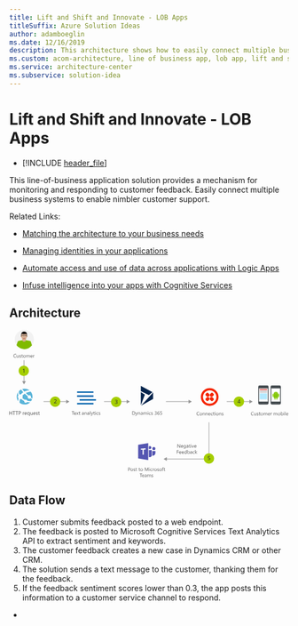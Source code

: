 ```yaml
---
title: Lift and Shift and Innovate - LOB Apps
titleSuffix: Azure Solution Ideas
author: adamboeglin
ms.date: 12/16/2019
description: This architecture shows how to easily connect multiple business systems to enable customer support.
ms.custom: acom-architecture, line of business app, lob app, lift and shift cloud strategy, cloud migration, cloud innovation, lift and shift solution, lift and shift strategy, interactive-diagram, 'https://azure.microsoft.com/solutions/architecture/modern-customer-support-portal-powered-by-an-agile-business-process/'
ms.service: architecture-center
ms.subservice: solution-idea
---
```

# Lift and Shift and Innovate - LOB Apps

* [!INCLUDE [header_file](../header.md)]

This line-of-business application solution provides a mechanism for monitoring and responding to customer feedback. Easily connect multiple business systems to enable nimbler customer support.

Related Links:

* [Matching the architecture to your business needs](/azure/architecture/guide/design-principles/build-for-business/)

* [Managing identities in your applications](/azure/architecture/multitenant-identity/)

* [Automate access and use of data across applications with Logic Apps](/azure/logic-apps/)

* [Infuse intelligence into your apps with Cognitive Services](/azure/cognitive-services/welcome)

## Architecture

<svg class="architecture-diagram" aria-labelledby="modern-customer-support-portal-powered-by-an-agile-business-process" height="412" viewbox="0 0 783 412"  xmlns="http://www.w3.org/2000/svg">
    <g fill="none" fill-rule="evenodd" stroke="none" stroke-width="1">
        <path d="M28.522 180.643a6.692 6.692 0 013.653-.25c.243-.276.492-.552.747-.827a41.2 41.2 0 016.163-5.337l-.016-.015c-2.336-2.48-4.406-5.023-5.956-7.544a22.052 22.052 0 00-3.716 2.294 22.209 22.209 0 00-2.421 2.184c-.306 1.825-.424 5.245 1.546 9.495M42.212 172.262l.001.002c6.062-3.224 11.37-3.296 14.803-2.773a22.183 22.183 0 00-20.958-4.024 176.395 176.395 0 006.153 6.795h.001zM25.473 191.01a6.69 6.69 0 01.005-8.123c-1.52-3.658-1.4-6.7-.9-8.838-5.09 7.427-5.26 17.453.106 25.164a33.569 33.569 0 011.285-7.632 6.85 6.85 0 01-.496-.572M61.007 199.349l-.037.054.037-.054M46.348 176.51a199.473 199.473 0 007.358 6.95 4.76 4.76 0 016.156 1.223 4.759 4.759 0 01.647 4.589 115.571 115.571 0 003.788 2.964c1.69-6.4.528-13.475-3.81-19.136-.086-.112-.179-.216-.266-.325-.382-.037-6.02-.487-13.873 3.736M58.97 191.355a4.777 4.777 0 01-6.69-.891c-1.122-1.464-1.237-3.363-.5-4.922-2.782-2.17-5.717-4.596-8.488-7.156l.002-.001c-.072-.067-.138-.135-.212-.202.073.067.137.14.21.207-1.804 1.23-3.734 2.764-5.785 4.68-.268.251-.518.507-.77.76a6.726 6.726 0 01-.285 6.7c.387.33.788.66 1.205.992a41.785 41.785 0 006 3.984c1.908-1.23 4.47-.833 5.871 1.005.41.536.664 1.138.795 1.757 5.494 1.577 9.515 1.035 10.894.75a22.055 22.055 0 002.487-4.88c-.839-.57-2.317-1.56-4.442-3.058-.1.09-.184.191-.293.274M63.863 193.735l.06-.175-.06.175M48.711 202.689a4.433 4.433 0 01-6.195-.815 4.407 4.407 0 01-.86-3.122 36.965 36.965 0 01-6.465-4.12 60.343 60.343 0 01-1.795-1.518 6.664 6.664 0 01-3.09.502c-1.509 4.05-1.682 7.647-1.523 10.087a22.2 22.2 0 0014.113 5.05c4.703 0 9.437-1.497 13.458-4.57a22.576 22.576 0 001.922-1.67c-2.22-.004-5.189-.148-8.582-.903a4.34 4.34 0 01-.983 1.079" fill="#59B4D9" fill-rule="nonzero"/>
        <path d="M63.721 194.15c.055-.14.095-.277.143-.415-.047.136-.11.268-.16.403a.46.46 0 00.017.011M61.238 199.013l-.021.004c-.073.108-.133.224-.208.331.078-.114.16-.23.229-.335" fill="#FFF" fill-rule="nonzero"/>
        <path d="M344.52 237.416v-9.803h2.707c3.455 0 5.18 1.593 5.18 4.778 0 1.513-.478 2.729-1.438 3.647-.96.919-2.243 1.378-3.853 1.378h-2.596zm1.148-8.764v7.725h1.462c1.286 0 2.286-.345 3.002-1.033.716-.688 1.072-1.663 1.072-2.925 0-2.512-1.334-3.767-4.005-3.767h-1.531zM359.757 230.416l-3.22 8.121c-.575 1.448-1.382 2.174-2.42 2.174-.292 0-.536-.03-.73-.089v-1.005c.24.082.461.123.661.123.565 0 .99-.338 1.272-1.011l.56-1.328-2.734-6.985h1.244l1.894 5.387c.023.068.071.246.143.533h.041c.023-.109.068-.283.137-.521l1.99-5.399h1.162zM366.771 237.416h-1.121v-3.992c0-1.487-.543-2.23-1.627-2.23-.561 0-1.025.212-1.392.634-.367.421-.549.953-.549 1.596v3.992h-1.122v-7h1.122v1.162h.027c.528-.885 1.294-1.326 2.297-1.326.765 0 1.35.247 1.756.742.406.494.609 1.209.609 2.143v4.279zM373.894 237.416h-1.121v-1.095h-.027c-.489.84-1.206 1.259-2.155 1.259-.697 0-1.242-.185-1.636-.555-.395-.369-.592-.858-.592-1.468 0-1.308.77-2.07 2.31-2.285l2.1-.293c0-1.189-.481-1.785-1.443-1.785-.843 0-1.604.287-2.284.863v-1.15c.689-.436 1.482-.655 2.379-.655 1.646 0 2.469.871 2.469 2.61v4.554zm-1.121-3.541l-1.689.231c-.52.074-.912.203-1.176.388-.264.184-.397.511-.397.981 0 .34.122.621.366.837.244.215.569.325.974.325.557 0 1.016-.196 1.378-.585.362-.389.544-.883.544-1.481v-.696zM385.945 237.416h-1.121v-4.021c0-.773-.12-1.334-.358-1.68-.24-.346-.642-.521-1.207-.521-.478 0-.885.22-1.22.658-.335.437-.502.96-.502 1.572v3.992h-1.121v-4.156c0-1.377-.532-2.066-1.594-2.066-.492 0-.898.206-1.217.619-.318.414-.478.95-.478 1.611v3.992h-1.121v-7h1.12v1.106h.028c.497-.846 1.222-1.27 2.174-1.27.478 0 .896.133 1.252.399.355.267.598.617.73 1.05.52-.967 1.295-1.449 2.324-1.449 1.54 0 2.31.95 2.31 2.851v4.313zM388.638 228.638a.704.704 0 01-.512-.205.69.69 0 01-.213-.52c0-.21.071-.382.213-.522a.703.703 0 01.512-.21c.205 0 .38.07.523.21.144.14.215.313.215.523a.692.692 0 01-.215.513.714.714 0 01-.523.21zm-.574 8.778h1.121v-7h-1.12v7zM396.226 237.095c-.537.324-1.176.484-1.914.484-.998 0-1.803-.323-2.416-.973-.612-.65-.92-1.491-.92-2.527 0-1.151.33-2.078.992-2.777.66-.7 1.542-1.05 2.646-1.05.614 0 1.157.114 1.627.342v1.147c-.521-.363-1.077-.545-1.668-.545-.715 0-1.303.255-1.761.769-.458.512-.688 1.186-.688 2.02 0 .82.216 1.466.647 1.94.432.475 1.009.712 1.732.712.613 0 1.186-.203 1.723-.608v1.066zM397.497 237.163v-1.203a3.322 3.322 0 002.02.677c.982 0 1.474-.328 1.474-.986a.855.855 0 00-.127-.474 1.245 1.245 0 00-.342-.345 2.616 2.616 0 00-.504-.27c-.195-.08-.404-.164-.625-.25a7.991 7.991 0 01-.819-.373 2.502 2.502 0 01-.588-.423 1.564 1.564 0 01-.354-.538c-.08-.2-.12-.434-.12-.704 0-.327.076-.617.225-.87a2.02 2.02 0 01.603-.637c.25-.17.536-.299.856-.385.322-.087.654-.13.994-.13.608 0 1.15.104 1.627.313v1.136c-.513-.337-1.106-.507-1.777-.507-.209 0-.397.025-.565.073a1.361 1.361 0 00-.436.202.916.916 0 00-.279.311.795.795 0 00-.1.4.94.94 0 00.1.458.996.996 0 00.291.328c.127.094.281.181.465.26.18.077.387.161.621.251.31.12.588.242.834.367.246.126.456.266.63.423.171.158.304.338.398.543.095.207.142.45.142.733 0 .346-.079.646-.23.901a1.926 1.926 0 01-.612.637c-.255.168-.55.294-.882.376a4.358 4.358 0 01-1.047.123c-.72 0-1.344-.14-1.873-.417M413.077 234.64c0 .442-.084.845-.25 1.208-.166.36-.4.672-.703.929a3.232 3.232 0 01-1.092.597 4.387 4.387 0 01-1.399.212c-.936 0-1.679-.176-2.23-.532v-1.203c.66.519 1.417.778 2.271.778.34 0 .65-.043.924-.13.277-.086.513-.212.711-.376.2-.164.351-.361.458-.593.108-.233.163-.495.163-.786 0-1.281-.914-1.921-2.736-1.921h-.813v-.952h.772c1.613 0 2.42-.6 2.42-1.803 0-1.113-.614-1.668-1.846-1.668-.693 0-1.34.232-1.949.697v-1.087c.625-.373 1.367-.56 2.23-.56.41 0 .782.057 1.114.17.332.114.617.274.853.479.24.205.421.45.551.737.13.287.197.605.197.95 0 1.29-.654 2.12-1.957 2.49v.027c.332.037.64.116.922.242.285.125.53.288.734.49.205.2.364.436.48.707.116.27.175.57.175.899M421.095 234.305c0 .479-.077.919-.232 1.32a3.14 3.14 0 01-.643 1.039 2.875 2.875 0 01-.976.68 3.098 3.098 0 01-1.231.243 2.8 2.8 0 01-1.323-.307c-.39-.205-.72-.5-.991-.886-.272-.385-.478-.856-.62-1.411a7.674 7.674 0 01-.21-1.881c0-.852.094-1.626.283-2.32.19-.695.458-1.29.807-1.785a3.72 3.72 0 011.26-1.145 3.377 3.377 0 011.647-.402c.676 0 1.218.092 1.628.279v1.06a3.464 3.464 0 00-1.6-.39c-.437 0-.831.098-1.181.295a2.68 2.68 0 00-.903.83 4.023 4.023 0 00-.578 1.296 6.545 6.545 0 00-.201 1.688h.027c.45-.815 1.196-1.224 2.235-1.224.428 0 .814.074 1.159.219.344.147.638.353.882.618.244.267.43.585.564.955.132.369.197.778.197 1.229m-1.148.145c0-.342-.043-.65-.13-.923a2 2 0 00-.372-.698 1.617 1.617 0 00-.598-.441 2.001 2.001 0 00-.806-.153 1.892 1.892 0 00-1.39.585 1.935 1.935 0 00-.405.629 1.984 1.984 0 00-.147.76c0 .338.047.655.142.949.097.293.23.549.405.768.173.218.379.39.618.517.24.125.505.187.796.187.283 0 .54-.054.774-.161a1.71 1.71 0 00.593-.447 2.06 2.06 0 00.383-.688c.092-.265.137-.56.137-.884M428.28 234.422c0 .479-.082.912-.246 1.299-.163.387-.399.72-.7.998a3.116 3.116 0 01-1.099.64 4.24 4.24 0 01-1.428.228c-.912 0-1.589-.138-2.03-.41v-1.191c.665.43 1.348.644 2.044.644.355 0 .676-.053.96-.157a2.15 2.15 0 00.728-.44c.202-.185.354-.41.461-.674a2.28 2.28 0 00.163-.87c0-.637-.215-1.137-.644-1.5-.429-.361-1.05-.544-1.866-.544-.133 0-.272.003-.416.007l-.439.018-.426.023c-.139.01-.267.022-.379.034l.334-4.915h4.533v1.013h-3.564l-.197 2.878a14.986 14.986 0 01.902-.034c.52 0 .986.067 1.395.205.41.137.758.33 1.042.584.284.253.501.562.65.93.15.367.222.778.222 1.234M532.155 238.571c-.725.383-1.627.573-2.707.573-1.395 0-2.512-.448-3.35-1.345-.839-.898-1.256-2.077-1.256-3.536 0-1.567.47-2.834 1.415-3.799.942-.967 2.138-1.45 3.587-1.45.93 0 1.701.135 2.311.404v1.222a4.693 4.693 0 00-2.323-.588c-1.126 0-2.038.376-2.739 1.128-.7.752-1.048 1.758-1.048 3.016 0 1.193.327 2.146.98 2.854.653.71 1.512 1.063 2.573 1.063.986 0 1.836-.22 2.557-.656v1.114zM536.927 239.145c-1.034 0-1.86-.327-2.48-.98-.616-.654-.923-1.522-.923-2.601 0-1.177.32-2.095.964-2.755.64-.661 1.509-.992 2.603-.992 1.043 0 1.858.321 2.443.964.586.642.879 1.534.879 2.672 0 1.118-.314 2.011-.947 2.684-.631.673-1.477 1.008-2.54 1.008m.083-6.385c-.721 0-1.29.246-1.71.736-.42.49-.628 1.165-.628 2.026 0 .83.212 1.484.637 1.963.424.477.99.716 1.7.716.727 0 1.282-.233 1.673-.703.39-.47.585-1.137.585-2.004 0-.875-.195-1.548-.585-2.023-.391-.474-.946-.71-1.672-.71M548.015 238.981h-1.121v-3.992c0-1.487-.543-2.23-1.627-2.23-.561 0-1.023.212-1.391.634-.367.421-.55.953-.55 1.596v3.992h-1.122v-7h1.123v1.162h.026c.528-.885 1.295-1.326 2.298-1.326.764 0 1.35.247 1.757.742.404.493.607 1.21.607 2.143v4.28zM555.938 238.981h-1.12v-3.992c0-1.487-.543-2.23-1.629-2.23a1.77 1.77 0 00-1.391.634c-.366.421-.548.953-.548 1.596v3.992h-1.124v-7h1.124v1.162h.027c.526-.885 1.293-1.326 2.296-1.326.764 0 1.35.247 1.758.742.404.493.606 1.21.606 2.143v4.28zM563.676 235.762h-4.942c.018.778.228 1.38.629 1.805.4.424.952.635 1.654.635.788 0 1.513-.26 2.174-.78v1.054c-.616.446-1.43.67-2.44.67-.99 0-1.767-.32-2.331-.954-.566-.635-.848-1.531-.848-2.684 0-1.09.309-1.975.926-2.661.617-.687 1.384-1.03 2.3-1.03.917 0 1.626.297 2.126.889.5.592.752 1.415.752 2.467v.589zm-1.148-.95c-.005-.648-.162-1.152-.468-1.511-.308-.36-.736-.54-1.282-.54a1.81 1.81 0 00-1.347.567c-.37.378-.597.872-.683 1.484h3.78zM570.143 238.66c-.538.324-1.176.484-1.913.484-.998 0-1.805-.323-2.418-.973-.611-.65-.92-1.49-.92-2.527 0-1.15.33-2.079.992-2.777.66-.7 1.543-1.05 2.647-1.05.614 0 1.156.114 1.627.342v1.147c-.521-.363-1.077-.545-1.668-.545-.717 0-1.303.255-1.762.77-.457.511-.687 1.185-.687 2.02 0 .82.216 1.465.646 1.94.433.474 1.01.711 1.733.711.612 0 1.185-.203 1.723-.608v1.066zM575.085 238.913c-.265.146-.612.22-1.046.22-1.225 0-1.839-.685-1.839-2.052v-4.144h-1.203v-.957h1.203v-1.709l1.121-.36v2.07h1.764v.956h-1.764v3.946c0 .468.08.803.241 1.005.159.2.422.3.793.3.282 0 .525-.078.73-.232v.957zM577.156 230.204a.71.71 0 01-.724-.726.7.7 0 01.212-.522.7.7 0 01.512-.208c.205 0 .38.07.523.208a.695.695 0 01.216.522.693.693 0 01-.216.514.718.718 0 01-.523.212zm-.574 8.777h1.121v-7h-1.12v7zM582.898 239.145c-1.033 0-1.859-.327-2.478-.98-.618-.654-.925-1.522-.925-2.601 0-1.177.32-2.095.964-2.755.641-.661 1.51-.992 2.603-.992 1.044 0 1.858.321 2.444.964.585.642.878 1.534.878 2.672 0 1.118-.314 2.011-.946 2.684-.632.673-1.478 1.008-2.54 1.008m.082-6.385c-.72 0-1.29.246-1.709.736-.419.49-.629 1.165-.629 2.026 0 .83.212 1.484.637 1.963.424.477.99.716 1.701.716.726 0 1.282-.233 1.671-.703.392-.47.586-1.137.586-2.004 0-.875-.194-1.548-.586-2.023-.389-.474-.945-.71-1.67-.71M593.986 238.981h-1.12v-3.992c0-1.487-.543-2.23-1.628-2.23a1.77 1.77 0 00-1.392.634c-.366.421-.548.953-.548 1.596v3.992h-1.123v-7h1.123v1.162h.026c.528-.885 1.294-1.326 2.298-1.326.764 0 1.35.247 1.757.742.405.493.607 1.21.607 2.143v4.28zM595.675 238.728v-1.203c.61.451 1.283.677 2.018.677.983 0 1.475-.327 1.475-.984a.856.856 0 00-.126-.475 1.273 1.273 0 00-.342-.345 2.708 2.708 0 00-.504-.272c-.196-.08-.404-.162-.626-.25a8.194 8.194 0 01-.82-.371 2.544 2.544 0 01-.587-.423 1.579 1.579 0 01-.354-.538 1.904 1.904 0 01-.12-.705c0-.327.076-.617.225-.87.152-.254.352-.465.603-.636.25-.17.535-.3.857-.386.322-.087.654-.13.994-.13.607 0 1.15.105 1.627.314v1.136c-.514-.338-1.107-.506-1.777-.506-.21 0-.397.024-.566.072a1.371 1.371 0 00-.436.202.913.913 0 00-.278.31.795.795 0 00-.101.4c0 .183.033.335.1.458a.982.982 0 00.29.328c.129.094.282.181.466.26.18.078.388.161.622.251.308.12.588.243.834.368.246.126.455.267.629.423a1.7 1.7 0 01.399.542c.094.208.14.45.14.733 0 .346-.077.647-.23.903a1.93 1.93 0 01-.61.636c-.257.168-.55.293-.883.376a4.362 4.362 0 01-1.046.123c-.721 0-1.345-.14-1.873-.417M684.485 238.636c-.725.383-1.627.574-2.707.574-1.395 0-2.512-.45-3.35-1.345-.839-.9-1.256-2.077-1.256-3.536 0-1.568.47-2.834 1.415-3.8.942-.967 2.138-1.45 3.587-1.45.93 0 1.701.135 2.311.405v1.222a4.693 4.693 0 00-2.323-.588c-1.126 0-2.038.376-2.739 1.128-.7.752-1.048 1.757-1.048 3.015 0 1.194.327 2.146.98 2.854.653.709 1.511 1.063 2.573 1.063.986 0 1.836-.22 2.557-.655v1.113zM691.991 239.046h-1.12v-1.106h-.027c-.465.846-1.187 1.27-2.162 1.27-1.668 0-2.502-.994-2.502-2.98v-4.184h1.116v4.006c0 1.476.564 2.216 1.694 2.216.548 0 .997-.202 1.352-.606.351-.404.528-.93.528-1.583v-4.033h1.121v7zM693.83 238.793v-1.203c.61.451 1.282.678 2.018.678.983 0 1.475-.329 1.475-.986a.845.845 0 00-.127-.474 1.234 1.234 0 00-.342-.346c-.14-.1-.31-.19-.504-.27-.195-.08-.404-.163-.625-.25a7.968 7.968 0 01-.818-.372 2.53 2.53 0 01-.588-.423 1.55 1.55 0 01-.354-.538 1.89 1.89 0 01-.12-.704c0-.328.075-.618.224-.871a2.02 2.02 0 01.603-.636c.25-.17.536-.299.856-.386a3.81 3.81 0 01.995-.13c.608 0 1.15.105 1.627.314v1.135c-.513-.337-1.106-.506-1.777-.506-.21 0-.398.025-.566.072a1.357 1.357 0 00-.435.203.906.906 0 00-.28.31.809.809 0 00-.1.401c0 .181.033.335.1.458.065.123.163.231.291.328.127.094.281.181.465.258.18.079.388.163.622.253.308.12.588.242.834.367.246.126.456.266.63.423.17.158.304.338.397.543.095.206.142.45.142.732 0 .347-.078.647-.23.902a1.942 1.942 0 01-.61.636 2.837 2.837 0 01-.884.376 4.356 4.356 0 01-1.046.123c-.72 0-1.345-.139-1.873-.417M703.441 238.977c-.265.147-.612.22-1.046.22-1.225 0-1.839-.685-1.839-2.052v-4.143h-1.203v-.957h1.203v-1.708l1.121-.362v2.07h1.764v.958h-1.764v3.946c0 .468.08.802.241 1.004.16.2.422.3.793.3.282 0 .525-.077.73-.232v.957zM707.755 239.21c-1.034 0-1.86-.326-2.48-.98-.616-.655-.923-1.522-.923-2.602 0-1.176.32-2.095.964-2.755.64-.66 1.509-.99 2.603-.99 1.043 0 1.858.32 2.443.964.586.641.879 1.532.879 2.672 0 1.117-.314 2.01-.947 2.682-.631.673-1.477 1.009-2.54 1.009m.083-6.385c-.721 0-1.29.245-1.71.736-.42.49-.628 1.165-.628 2.027 0 .828.212 1.482.637 1.962.424.477.99.717 1.7.717.727 0 1.282-.235 1.673-.704.39-.469.584-1.137.584-2.003 0-.875-.194-1.549-.584-2.024-.391-.473-.946-.711-1.672-.711M722.972 239.046h-1.121v-4.02c0-.774-.118-1.334-.358-1.681-.24-.346-.642-.52-1.208-.52-.478 0-.884.219-1.218.658-.336.436-.503.96-.503 1.57v3.993h-1.121v-4.156c0-1.377-.533-2.065-1.594-2.065-.491 0-.898.206-1.217.619-.318.414-.477.95-.477 1.61v3.992h-1.121v-7h1.12v1.107h.027c.496-.847 1.222-1.271 2.175-1.271.477 0 .894.133 1.25.4.355.266.598.617.73 1.049.522-.966 1.295-1.45 2.325-1.45 1.54 0 2.31.95 2.31 2.853v4.312zM730.717 235.826h-4.942c.018.78.228 1.381.629 1.805.4.424.952.636 1.654.636.788 0 1.513-.26 2.174-.78v1.053c-.615.447-1.43.67-2.44.67-.99 0-1.767-.318-2.331-.954-.566-.635-.848-1.53-.848-2.683 0-1.089.309-1.976.926-2.662.618-.686 1.384-1.029 2.3-1.029.917 0 1.626.296 2.126.89.5.591.752 1.414.752 2.466v.588zm-1.148-.95c-.005-.647-.161-1.15-.468-1.51-.308-.36-.735-.54-1.282-.54a1.81 1.81 0 00-1.347.567c-.37.378-.597.872-.683 1.483h3.78zM736.063 233.18c-.196-.148-.48-.225-.848-.225-.478 0-.879.226-1.2.677-.32.45-.48 1.068-.48 1.846v3.568h-1.121v-7h1.12v1.444h.027c.159-.494.402-.876.73-1.153.33-.276.697-.414 1.101-.414.292 0 .516.032.67.096v1.162zM751.054 239.046h-1.121v-4.02c0-.774-.118-1.334-.358-1.681-.24-.346-.642-.52-1.208-.52-.478 0-.884.219-1.218.658-.336.436-.503.96-.503 1.57v3.993h-1.121v-4.156c0-1.377-.533-2.065-1.594-2.065-.491 0-.898.206-1.217.619-.318.414-.477.95-.477 1.61v3.992h-1.121v-7h1.12v1.107h.027c.496-.847 1.222-1.271 2.175-1.271.477 0 .894.133 1.25.4.355.266.598.617.73 1.049.522-.966 1.295-1.45 2.325-1.45 1.54 0 2.31.95 2.31 2.853v4.312zM756.099 239.21c-1.034 0-1.86-.326-2.48-.98-.616-.655-.923-1.522-.923-2.602 0-1.176.32-2.095.964-2.755.64-.66 1.509-.99 2.603-.99 1.043 0 1.858.32 2.443.964.586.641.879 1.532.879 2.672 0 1.117-.314 2.01-.947 2.682-.631.673-1.477 1.009-2.54 1.009m.083-6.385c-.721 0-1.29.245-1.71.736-.42.49-.628 1.165-.628 2.027 0 .828.212 1.482.637 1.962.424.477.99.717 1.7.717.727 0 1.282-.235 1.674-.704.389-.469.584-1.137.584-2.003 0-.875-.195-1.549-.584-2.024-.392-.473-.947-.711-1.673-.711M762.524 238.034h-.027v1.012h-1.12v-10.363h1.12v4.593h.027c.551-.929 1.358-1.394 2.42-1.394.898 0 1.601.313 2.11.94.507.626.761 1.466.761 2.52 0 1.17-.285 2.108-.854 2.812-.569.704-1.349 1.056-2.338 1.056-.925 0-1.625-.392-2.099-1.176m-.027-2.823v.978c0 .578.187 1.07.564 1.473.375.403.853.605 1.432.605.68 0 1.211-.26 1.596-.78.386-.519.578-1.24.578-2.167 0-.779-.18-1.39-.539-1.832-.36-.442-.849-.663-1.464-.663-.65 0-1.176.227-1.572.68-.397.454-.595 1.022-.595 1.706M770.182 230.268a.717.717 0 01-.514-.203.698.698 0 01-.212-.522c0-.209.07-.382.212-.522a.705.705 0 01.514-.207c.205 0 .379.067.522.208a.695.695 0 01.215.522.689.689 0 01-.215.512.712.712 0 01-.522.212zm-.574 8.778h1.12v-7h-1.12v7zM772.997 239.046h1.121v-10.363h-1.121zM782.014 235.826h-4.942c.018.78.228 1.381.629 1.805.4.424.952.636 1.654.636.788 0 1.513-.26 2.174-.78v1.053c-.616.447-1.43.67-2.44.67-.99 0-1.767-.318-2.331-.954-.566-.635-.848-1.53-.848-2.683 0-1.089.309-1.976.926-2.662.617-.686 1.384-1.029 2.3-1.029.917 0 1.626.296 2.126.89.5.591.752 1.414.752 2.466v.588zm-1.148-.95c-.005-.647-.162-1.15-.468-1.51-.308-.36-.735-.54-1.282-.54a1.81 1.81 0 00-1.347.567c-.37.378-.597.872-.683 1.483h3.78zM479.118 329.299h-1.407l-5.045-7.813a3.153 3.153 0 01-.316-.617h-.04c.037.21.054.659.054 1.348v7.082h-1.147v-9.803h1.49l4.907 7.69c.205.32.337.538.398.657h.026c-.046-.283-.067-.763-.067-1.442v-6.905h1.147v9.803zM487.164 326.08h-4.942c.018.777.228 1.38.63 1.804.4.424.951.635 1.653.635.788 0 1.513-.259 2.174-.78v1.054c-.616.446-1.429.67-2.44.67-.99 0-1.767-.319-2.33-.954-.567-.635-.849-1.53-.849-2.683 0-1.09.31-1.976.926-2.662.617-.687 1.384-1.029 2.301-1.029.916 0 1.625.296 2.125.888.501.592.752 1.415.752 2.467v.59zm-1.148-.95c-.005-.649-.162-1.153-.468-1.512-.308-.36-.735-.54-1.282-.54a1.81 1.81 0 00-1.347.567c-.369.378-.597.872-.683 1.484h3.78zM494.834 328.737c0 2.571-1.229 3.856-3.69 3.856-.868 0-1.622-.164-2.271-.492v-1.12c.788.437 1.54.655 2.256.655 1.724 0 2.584-.916 2.584-2.748v-.766h-.026c-.535.893-1.335 1.341-2.408 1.341-.87 0-1.571-.312-2.101-.934-.531-.622-.797-1.457-.797-2.505 0-1.189.286-2.136.858-2.837.573-.702 1.354-1.053 2.348-1.053.943 0 1.643.378 2.1 1.135h.026v-.97h1.121v6.438zm-1.121-2.604v-1.032c0-.555-.188-1.032-.563-1.428a1.858 1.858 0 00-1.406-.596c-.691 0-1.235.252-1.627.757-.39.503-.588 1.21-.588 2.114 0 .78.189 1.403.564 1.87.378.467.875.701 1.494.701.629 0 1.142-.222 1.535-.67.395-.447.591-1.019.591-1.716zM502.114 329.299h-1.12v-1.094h-.027c-.49.839-1.206 1.258-2.155 1.258-.697 0-1.243-.185-1.636-.555-.395-.368-.59-.858-.59-1.468 0-1.308.768-2.07 2.308-2.285l2.1-.293c0-1.19-.48-1.785-1.443-1.785-.842 0-1.605.287-2.284.863v-1.15c.69-.436 1.483-.655 2.38-.655 1.646 0 2.467.87 2.467 2.61v4.554zm-1.12-3.541l-1.689.23c-.52.075-.912.204-1.175.389-.266.184-.398.51-.398.98 0 .34.122.622.366.838.245.215.57.325.974.325.557 0 1.016-.196 1.378-.585.361-.39.543-.883.543-1.48v-.697zM507.474 329.23c-.265.147-.612.22-1.046.22-1.225 0-1.84-.685-1.84-2.051v-4.144h-1.202v-.957h1.203v-1.71l1.12-.36v2.07h1.765v.957h-1.764v3.945c0 .469.08.803.24 1.005.16.2.423.3.794.3.282 0 .526-.077.73-.231v.957zM509.545 320.522a.712.712 0 01-.725-.726c0-.21.072-.382.212-.522a.703.703 0 01.513-.209.72.72 0 01.523.21.693.693 0 01.215.522.688.688 0 01-.215.511.715.715 0 01-.523.214zm-.573 8.776h1.12v-7h-1.12v7zM517.864 322.299l-2.789 7h-1.1l-2.653-7h1.23l1.78 5.086c.131.373.213.7.245.976h.026c.046-.35.118-.666.22-.95l1.858-5.112h1.183zM524.611 326.08h-4.942c.018.777.228 1.38.63 1.804.4.424.951.635 1.653.635.788 0 1.513-.259 2.174-.78v1.054c-.615.446-1.429.67-2.44.67-.99 0-1.767-.319-2.33-.954-.567-.635-.849-1.53-.849-2.683 0-1.09.31-1.976.926-2.662.618-.687 1.384-1.029 2.301-1.029.916 0 1.625.296 2.125.888.501.592.752 1.415.752 2.467v.59zm-1.148-.95c-.005-.649-.162-1.153-.468-1.512-.308-.36-.735-.54-1.282-.54a1.81 1.81 0 00-1.347.567c-.369.378-.597.872-.683 1.484h3.78zM474.654 337.335h-3.827v3.391h3.541v1.032h-3.54v4.341h-1.15v-9.803h4.976zM481.99 342.879h-4.943c.02.778.228 1.38.63 1.805.4.424.951.635 1.653.635.788 0 1.513-.26 2.174-.78v1.054c-.615.446-1.429.67-2.44.67-.99 0-1.766-.32-2.33-.954-.567-.635-.849-1.531-.849-2.684 0-1.09.31-1.975.927-2.661.616-.687 1.383-1.03 2.3-1.03.916 0 1.624.297 2.125.889.501.592.752 1.415.752 2.467v.589zm-1.149-.95c-.005-.648-.16-1.152-.469-1.511-.306-.36-.735-.54-1.28-.54-.53 0-.979.188-1.348.567-.369.378-.596.872-.683 1.484h3.78zM489.31 342.879h-4.942c.019.778.228 1.38.63 1.805.4.424.952.635 1.654.635.788 0 1.512-.26 2.173-.78v1.054c-.614.446-1.428.67-2.44.67-.99 0-1.767-.32-2.33-.954-.567-.635-.849-1.531-.849-2.684 0-1.09.31-1.975.926-2.661.618-.687 1.385-1.03 2.301-1.03.916 0 1.625.297 2.125.889.502.592.752 1.415.752 2.467v.589zm-1.147-.95c-.005-.648-.163-1.152-.469-1.511-.308-.36-.735-.54-1.281-.54a1.81 1.81 0 00-1.348.567c-.368.378-.596.872-.683 1.484h3.78zM496.98 346.099h-1.12v-1.19h-.026c-.522.903-1.324 1.354-2.409 1.354-.879 0-1.583-.313-2.108-.94-.526-.626-.79-1.481-.79-2.56 0-1.158.293-2.085.875-2.782.584-.697 1.36-1.046 2.332-1.046.96 0 1.66.378 2.1 1.135h.026v-4.334h1.12v10.363zm-1.12-3.165v-1.032c0-.566-.188-1.044-.562-1.437-.373-.391-.846-.588-1.42-.588-.685 0-1.222.25-1.614.752-.39.502-.589 1.195-.589 2.078 0 .808.19 1.445.565 1.912.377.466.882.7 1.514.7.624 0 1.131-.225 1.52-.676.392-.451.586-1.022.586-1.71zM500.398 345.086h-.027v1.013h-1.12v-10.364h1.12v4.593h.027c.552-.93 1.36-1.393 2.42-1.393.898 0 1.601.312 2.11.939.507.626.761 1.467.761 2.52 0 1.17-.285 2.108-.854 2.812-.57.704-1.35 1.057-2.338 1.057-.926 0-1.625-.393-2.099-1.177m-.027-2.822v.977c0 .578.188 1.07.563 1.474.377.402.854.604 1.433.604.68 0 1.211-.26 1.597-.78.385-.518.577-1.24.577-2.167 0-.778-.18-1.39-.54-1.832-.36-.441-.848-.663-1.463-.663-.652 0-1.176.228-1.572.68-.397.455-.595 1.022-.595 1.707M512.307 346.099h-1.121v-1.095h-.026c-.49.84-1.207 1.259-2.155 1.259-.697 0-1.243-.185-1.635-.555-.396-.368-.592-.858-.592-1.468 0-1.308.768-2.07 2.309-2.285l2.099-.293c0-1.19-.481-1.785-1.442-1.785-.844 0-1.605.287-2.284.863v-1.15c.688-.436 1.48-.655 2.379-.655 1.645 0 2.468.87 2.468 2.61v4.554zm-1.121-3.541l-1.688.23c-.52.075-.913.204-1.175.389-.266.184-.398.51-.398.98 0 .34.122.622.366.838.245.215.568.325.974.325.557 0 1.017-.196 1.377-.585.363-.39.544-.883.544-1.481v-.696zM519.19 345.777c-.538.324-1.176.484-1.914.484-.998 0-1.804-.323-2.416-.973-.612-.65-.92-1.49-.92-2.527 0-1.15.33-2.078.991-2.777.661-.7 1.542-1.05 2.647-1.05.614 0 1.156.114 1.627.342v1.147c-.52-.363-1.077-.545-1.668-.545-.716 0-1.304.255-1.76.77-.46.511-.689 1.185-.689 2.02 0 .82.215 1.465.647 1.94.431.474 1.01.711 1.732.711.612 0 1.185-.203 1.723-.608v1.066zM526.696 346.099h-1.57l-3.092-3.363h-.026v3.363h-1.123v-10.363h1.123v6.569h.026l2.94-3.206h1.47l-3.248 3.377zM334.335 390.928v3.705h-1.148v-9.804h2.693c1.048 0 1.86.255 2.436.767.577.51.865 1.229.865 2.16 0 .929-.32 1.69-.96 2.282-.64.593-1.505.89-2.595.89h-1.29zm0-5.06v4.02h1.203c.793 0 1.398-.182 1.815-.543.417-.362.625-.874.625-1.535 0-1.294-.766-1.942-2.297-1.942h-1.346zM343.283 394.797c-1.034 0-1.86-.327-2.478-.981-.618-.655-.926-1.522-.926-2.601 0-1.177.322-2.096.965-2.756.642-.66 1.509-.99 2.603-.99 1.044 0 1.858.32 2.444.964.585.64.878 1.533.878 2.672 0 1.117-.315 2.01-.946 2.682-.632.673-1.478 1.01-2.54 1.01m.082-6.386c-.72 0-1.29.245-1.71.736-.418.49-.628 1.165-.628 2.027 0 .828.213 1.482.637 1.962.424.477.99.717 1.7.717.726 0 1.283-.235 1.673-.704.39-.47.584-1.137.584-2.003 0-.875-.194-1.55-.584-2.024-.39-.473-.947-.711-1.672-.711M348.136 394.379v-1.203a3.322 3.322 0 002.018.678c.984 0 1.476-.33 1.476-.986a.853.853 0 00-.127-.474 1.248 1.248 0 00-.342-.346c-.143-.1-.312-.19-.505-.27-.194-.08-.403-.163-.625-.25a8.067 8.067 0 01-.818-.372 2.51 2.51 0 01-.588-.423 1.567 1.567 0 01-.355-.538 1.89 1.89 0 01-.12-.704c0-.328.076-.618.226-.871.151-.253.351-.465.602-.636.25-.17.536-.3.857-.386.322-.087.653-.13.994-.13.607 0 1.15.105 1.627.314v1.135c-.514-.337-1.107-.506-1.777-.506a2.1 2.1 0 00-.566.072 1.357 1.357 0 00-.435.203.917.917 0 00-.28.31.809.809 0 00-.1.4c0 .182.033.336.1.459.066.123.163.23.291.327.127.095.282.182.465.259.181.079.388.163.621.253.31.12.588.242.834.367.246.126.456.266.63.423.172.157.305.338.4.543.093.206.14.45.14.732 0 .347-.078.647-.23.902a1.945 1.945 0 01-.612.636 2.816 2.816 0 01-.88.376 4.364 4.364 0 01-1.048.123c-.72 0-1.344-.14-1.873-.417M357.748 394.563c-.264.147-.612.22-1.045.22-1.226 0-1.84-.685-1.84-2.052v-4.142h-1.203v-.957h1.203v-1.71l1.12-.362v2.072h1.765v.957h-1.764v3.945c0 .469.08.803.24 1.005.16.2.424.3.794.3.282 0 .525-.077.73-.233v.957zM366.328 394.563c-.265.147-.613.22-1.047.22-1.225 0-1.838-.685-1.838-2.052v-4.142h-1.203v-.957h1.203v-1.71l1.12-.362v2.072h1.765v.957h-1.764v3.945c0 .469.079.803.239 1.005.16.2.423.3.793.3.283 0 .527-.077.732-.233v.957zM370.64 394.797c-1.034 0-1.86-.327-2.478-.981-.618-.655-.926-1.522-.926-2.601 0-1.177.322-2.096.965-2.756.642-.66 1.51-.99 2.603-.99 1.044 0 1.858.32 2.444.964.585.64.878 1.533.878 2.672 0 1.117-.315 2.01-.946 2.682-.632.673-1.478 1.01-2.54 1.01m.082-6.386c-.72 0-1.289.245-1.709.736-.419.49-.629 1.165-.629 2.027 0 .828.213 1.482.637 1.962.424.477.99.717 1.701.717.725 0 1.282-.235 1.672-.704.39-.47.584-1.137.584-2.003 0-.875-.194-1.55-.584-2.024-.39-.473-.947-.711-1.672-.711M389.898 394.632h-1.143v-6.576c0-.52.033-1.154.096-1.906h-.027c-.11.44-.207.757-.293.949l-3.35 7.533h-.56l-3.344-7.48c-.096-.216-.193-.552-.293-1.002h-.027c.036.39.054 1.03.054 1.92v6.562h-1.107v-9.803h1.517l3.008 6.836c.233.525.383.916.45 1.176h.042c.196-.538.353-.938.47-1.203l3.07-6.81h1.437v9.804zM392.898 385.856a.709.709 0 01-.512-.205.696.696 0 01-.214-.522c0-.209.072-.382.214-.522a.695.695 0 01.512-.208c.205 0 .38.068.522.209a.692.692 0 01.216.522.686.686 0 01-.216.512.713.713 0 01-.522.214zm-.575 8.776h1.121v-7h-1.12v7zM400.485 394.31c-.536.325-1.176.486-1.914.486-.997 0-1.803-.325-2.416-.974-.612-.65-.92-1.49-.92-2.526 0-1.152.331-2.08.992-2.779.66-.7 1.542-1.05 2.646-1.05.614 0 1.157.115 1.627.343v1.147c-.52-.363-1.077-.544-1.668-.544-.715 0-1.302.255-1.76.767-.458.512-.689 1.188-.689 2.022 0 .819.216 1.466.647 1.94.432.474 1.01.71 1.732.71.613 0 1.187-.202 1.723-.606v1.065zM405.831 388.767c-.194-.15-.479-.226-.848-.226-.477 0-.878.226-1.199.677-.32.45-.48 1.068-.48 1.846v3.568h-1.122v-7h1.121v1.444h.026c.16-.494.404-.876.732-1.153.33-.276.696-.414 1.1-.414.292 0 .517.032.67.096v1.162zM409.79 394.797c-1.034 0-1.86-.327-2.479-.981-.617-.655-.924-1.522-.924-2.601 0-1.177.319-2.096.963-2.756.641-.66 1.51-.99 2.604-.99 1.043 0 1.857.32 2.443.964.586.64.879 1.533.879 2.672 0 1.117-.315 2.01-.947 2.682-.631.673-1.477 1.01-2.539 1.01m.082-6.386c-.721 0-1.29.245-1.709.736-.42.49-.629 1.165-.629 2.027 0 .828.211 1.482.636 1.962.424.477.991.717 1.702.717.726 0 1.281-.235 1.672-.704.39-.47.585-1.137.585-2.003 0-.875-.195-1.55-.585-2.024-.391-.473-.946-.711-1.672-.711M414.644 394.379v-1.203c.61.45 1.282.678 2.017.678.983 0 1.475-.33 1.475-.986a.853.853 0 00-.126-.474 1.262 1.262 0 00-.342-.346c-.142-.1-.311-.19-.504-.27-.196-.08-.404-.163-.626-.25a8.17 8.17 0 01-.818-.372 2.574 2.574 0 01-.588-.423 1.579 1.579 0 01-.354-.538 1.89 1.89 0 01-.12-.704c0-.328.075-.618.224-.871.152-.253.353-.465.603-.636.25-.17.536-.3.857-.386a3.81 3.81 0 01.995-.13c.607 0 1.15.105 1.627.314v1.135c-.514-.337-1.106-.506-1.777-.506-.21 0-.398.025-.567.072a1.377 1.377 0 00-.435.203.893.893 0 00-.28.31.799.799 0 00-.1.4.94.94 0 00.1.459.99.99 0 00.29.327c.129.095.283.182.466.259.18.079.389.163.623.253.308.12.588.242.834.367.246.126.455.266.629.423.17.157.304.338.398.543.094.206.14.45.14.732 0 .347-.077.647-.23.902a1.93 1.93 0 01-.61.636 2.843 2.843 0 01-.883.376 4.348 4.348 0 01-1.045.123c-.721 0-1.345-.14-1.873-.417M423.933 394.797c-1.033 0-1.86-.327-2.478-.981-.618-.655-.925-1.522-.925-2.601 0-1.177.32-2.096.965-2.756.64-.66 1.508-.99 2.602-.99 1.044 0 1.858.32 2.444.964.585.64.878 1.533.878 2.672 0 1.117-.314 2.01-.946 2.682-.632.673-1.478 1.01-2.54 1.01m.082-6.386c-.72 0-1.29.245-1.71.736-.418.49-.628 1.165-.628 2.027 0 .828.213 1.482.638 1.962.424.477.989.717 1.7.717.726 0 1.282-.235 1.673-.704.39-.47.584-1.137.584-2.003 0-.875-.194-1.55-.584-2.024-.391-.473-.947-.711-1.673-.711M432.417 385.253a1.498 1.498 0 00-.746-.185c-.782 0-1.176.496-1.176 1.484v1.08h1.642v.957h-1.642v6.043h-1.112v-6.043h-1.197v-.957h1.197v-1.135c0-.733.211-1.312.635-1.74.422-.426.953-.64 1.586-.64.34 0 .613.042.813.124v1.012zM436.839 394.563c-.264.147-.611.22-1.045.22-1.226 0-1.84-.685-1.84-2.052v-4.142h-1.203v-.957h1.203v-1.71l1.12-.362v2.072h1.765v.957h-1.764v3.945c0 .469.08.803.242 1.005.159.2.422.3.793.3.282 0 .524-.077.729-.233v.957zM372.466 402.668h-2.83v8.765h-1.149v-8.765h-2.824v-1.039h6.803zM378.036 408.212h-4.94c.017.779.227 1.38.628 1.805.4.424.952.636 1.654.636.788 0 1.513-.26 2.174-.78v1.053c-.615.447-1.43.67-2.44.67-.99 0-1.767-.318-2.33-.954-.567-.635-.849-1.53-.849-2.683 0-1.09.31-1.976.926-2.662.617-.686 1.384-1.03 2.3-1.03.917 0 1.625.298 2.125.89.502.592.752 1.415.752 2.467v.588zm-1.148-.95c-.004-.647-.16-1.151-.468-1.511-.307-.36-.735-.54-1.282-.54-.528 0-.977.189-1.346.568-.369.378-.597.872-.683 1.483h3.78zM384.744 411.432h-1.121v-1.094h-.027c-.49.839-1.206 1.258-2.155 1.258-.697 0-1.242-.184-1.636-.554-.395-.37-.592-.86-.592-1.468 0-1.31.77-2.07 2.31-2.285l2.1-.294c0-1.19-.481-1.784-1.443-1.784-.843 0-1.604.287-2.284.863v-1.15c.689-.436 1.482-.656 2.379-.656 1.646 0 2.469.87 2.469 2.61v4.554zm-1.121-3.541l-1.69.232c-.52.074-.911.203-1.175.387-.264.185-.397.51-.397.982 0 .34.122.62.366.836.244.216.569.326.974.326.557 0 1.016-.196 1.378-.585.362-.39.544-.884.544-1.481v-.697zM396.794 411.432h-1.12v-4.02c0-.774-.12-1.334-.36-1.681-.24-.346-.64-.52-1.206-.52-.478 0-.884.219-1.22.658-.334.436-.501.96-.501 1.57v3.993h-1.121v-4.155c0-1.378-.533-2.066-1.595-2.066-.492 0-.898.206-1.216.619-.32.414-.478.95-.478 1.61v3.992h-1.121v-7h1.12v1.107h.027c.498-.847 1.223-1.271 2.174-1.271.478 0 .896.134 1.253.4.354.266.597.617.729 1.049.52-.966 1.295-1.45 2.324-1.45 1.54 0 2.31.95 2.31 2.853v4.312zM398.49 411.179v-1.203a3.323 3.323 0 002.018.678c.983 0 1.475-.33 1.475-.986a.853.853 0 00-.127-.474 1.248 1.248 0 00-.342-.346c-.142-.1-.31-.19-.504-.27-.195-.08-.404-.163-.625-.25a7.991 7.991 0 01-.819-.372 2.53 2.53 0 01-.588-.423 1.564 1.564 0 01-.354-.538 1.89 1.89 0 01-.12-.704c0-.328.076-.618.225-.871a2.02 2.02 0 01.603-.636c.25-.17.536-.3.856-.386.322-.087.654-.13.994-.13.608 0 1.15.105 1.627.314v1.135c-.513-.337-1.106-.506-1.777-.506-.209 0-.397.025-.565.072a1.362 1.362 0 00-.436.203.914.914 0 00-.279.31.8.8 0 00-.1.4.94.94 0 00.1.459.993.993 0 00.291.327c.127.095.281.182.465.259.18.079.387.163.621.253.31.12.588.242.834.367.246.126.456.266.63.423.171.157.304.338.398.543.095.206.142.45.142.732 0 .347-.079.647-.23.902a1.932 1.932 0 01-.612.636c-.255.168-.55.294-.882.376a4.358 4.358 0 01-1.047.123c-.72 0-1.344-.14-1.873-.417M19.035 76.888c-.725.383-1.627.574-2.707.574-1.395 0-2.512-.449-3.35-1.346-.84-.898-1.257-2.076-1.257-3.535 0-1.568.47-2.834 1.415-3.8.943-.967 2.139-1.45 3.588-1.45.93 0 1.7.135 2.31.404v1.223a4.686 4.686 0 00-2.323-.588c-1.126 0-2.038.376-2.738 1.128-.7.752-1.05 1.757-1.05 3.015 0 1.194.328 2.146.98 2.854.655.71 1.513 1.063 2.575 1.063.985 0 1.836-.219 2.557-.656v1.114zM26.54 77.299h-1.12v-1.107h-.028c-.465.847-1.186 1.27-2.16 1.27-1.668 0-2.502-.993-2.502-2.98V70.3h1.114v4.006c0 1.476.566 2.215 1.695 2.215.547 0 .997-.202 1.351-.605.352-.404.53-.931.53-1.583v-4.033h1.12v7zM28.38 77.045v-1.203c.61.451 1.281.677 2.016.677.984 0 1.476-.328 1.476-.985a.848.848 0 00-.127-.475 1.231 1.231 0 00-.342-.345c-.142-.1-.31-.19-.505-.27-.194-.08-.403-.163-.625-.25a8.043 8.043 0 01-.817-.372 2.483 2.483 0 01-.588-.424 1.549 1.549 0 01-.355-.537 1.89 1.89 0 01-.12-.704c0-.328.075-.618.225-.87.151-.254.351-.466.602-.637.25-.17.537-.3.857-.386.323-.087.654-.13.995-.13.607 0 1.15.105 1.627.314v1.135c-.514-.337-1.107-.506-1.777-.506-.21 0-.399.024-.567.072a1.371 1.371 0 00-.434.202.923.923 0 00-.28.311.818.818 0 00-.1.4.96.96 0 00.1.458c.065.123.162.232.29.328.127.095.282.182.465.26.181.077.39.161.622.252.31.12.588.241.834.366.246.126.456.267.63.424.171.157.305.338.398.543.094.206.141.45.141.732 0 .346-.077.647-.229.902a1.956 1.956 0 01-.612.636c-.255.168-.55.294-.882.376a4.362 4.362 0 01-1.046.123c-.72 0-1.345-.139-1.873-.417M37.99 77.23c-.264.146-.612.219-1.045.219-1.226 0-1.84-.684-1.84-2.051v-4.143h-1.202v-.957h1.203v-1.709l1.12-.362v2.071h1.765v.957h-1.764V75.2c0 .469.079.804.24 1.005.159.2.423.3.793.3.282 0 .526-.077.73-.232v.957zM42.304 77.463c-1.035 0-1.86-.327-2.479-.981-.617-.654-.925-1.521-.925-2.601 0-1.176.321-2.095.964-2.755.642-.661 1.51-.991 2.604-.991 1.043 0 1.858.32 2.443.964.586.642.88 1.533.88 2.672 0 1.117-.316 2.01-.948 2.683-.63.673-1.478 1.009-2.539 1.009m.082-6.385c-.72 0-1.29.245-1.709.735-.42.49-.629 1.165-.629 2.027 0 .829.212 1.483.636 1.962.424.478.991.717 1.702.717.725 0 1.281-.234 1.672-.704.39-.47.584-1.137.584-2.003 0-.875-.195-1.55-.584-2.023-.39-.474-.947-.711-1.672-.711M57.521 77.299H56.4v-4.02c0-.774-.119-1.335-.359-1.681-.239-.346-.641-.52-1.207-.52-.478 0-.885.219-1.219.657-.336.437-.503.96-.503 1.572v3.992h-1.121v-4.156c0-1.377-.532-2.065-1.593-2.065-.492 0-.898.206-1.217.619-.319.413-.478.949-.478 1.61v3.992h-1.121v-7h1.121v1.107h.027c.496-.847 1.221-1.271 2.174-1.271a2.027 2.027 0 011.982 1.449c.52-.966 1.294-1.45 2.324-1.45 1.54 0 2.311.95 2.311 2.852v4.313zM65.266 74.079h-4.942c.018.779.228 1.38.629 1.805.4.424.952.636 1.654.636.788 0 1.513-.26 2.174-.78v1.053c-.615.447-1.43.67-2.44.67-.99 0-1.767-.318-2.331-.954-.566-.635-.848-1.53-.848-2.683 0-1.09.309-1.976.926-2.662.618-.686 1.384-1.03 2.3-1.03.917 0 1.626.297 2.126.89.5.592.752 1.415.752 2.467v.588zm-1.148-.95c-.005-.647-.161-1.151-.468-1.511-.308-.36-.735-.54-1.282-.54a1.81 1.81 0 00-1.347.568c-.37.378-.597.872-.683 1.483h3.78zM70.612 71.433c-.196-.15-.48-.226-.848-.226-.478 0-.878.226-1.2.677-.32.451-.481 1.067-.481 1.846v3.568h-1.121v-7h1.12v1.443h.028c.159-.493.403-.876.73-1.152a1.67 1.67 0 011.102-.414c.292 0 .515.032.67.096v1.162z" fill="#5B5B5B" fill-rule="nonzero"/>
        <path d="M68.942 26.857c0 14.906-12.03 26.941-26.86 26.941-14.905 0-26.934-12.035-26.934-26.94C15.148 12.027 27.177 0 42.082 0c14.83 0 26.86 12.028 26.86 26.857" fill="#F2F2F2" fill-rule="nonzero"/>
        <path d="M61.377 36.395a52.078 52.078 0 01-.575-1.792c-.215-1.916-1.612-3.389-3.456-3.729l.017-.08-14.597-2.948-.834 4.198-.835-4.198-14.599 2.948.015.073a4.298 4.298 0 00-3.24 2.74l-.032-.011a.507.507 0 01-.01.109c0 .004-.004.008-.005.013a.253.253 0 01-.06.103c-.453 1.514-1.74 5.224-2.877 8.852.157.227.308.453.46.684a26.891 26.891 0 005.6 5.37c.3.226.526.377.828.608.226-.76.453-1.514.76-2.273l.075 1.363v1.438c4.007 2.423 8.777 3.86 13.844 3.935H42.082c4.998 0 9.762-1.361 13.768-3.785V48.2c.158.528.308 1.06.46 1.513.223-.15.377-.227.601-.378 2.197-1.437 4.164-3.258 5.828-5.298.225-.226.452-.453.684-.76-.76-2.417-1.514-4.916-2.047-6.88" fill="#7FBA00" fill-rule="nonzero"/>
        <path d="M41.48 32.76c-2.801 0-5.073-1.74-5.073-4.54v-3.628h10.14v3.628c0 2.8-2.268 4.54-5.067 4.54" fill="#D8B195" fill-rule="nonzero"/>
        <path d="M41.48 5.901c-4.54 0-7.799 4.845-7.949 10.897 0-.15.075-.306.15-.456.534-1.59 3.109-.906 2.499.684-.301.98-.828 1.891-.828 2.952-.076.602.075 1.286.15 1.888.528.151.98.528.98 1.288v2.65a7.643 7.643 0 002.499 1.662c.759.53 1.588.905 2.499.905.903 0 1.737-.376 2.492-.905.986-.377 1.82-.984 2.575-1.74v-3.1c0-.683.452-1.06.985-1.212v-2.346c0-.15-.151-.453 0-.15-.684-1.364 1.061-2.576 1.965-1.665 0-6.28-2.192-11.352-8.017-11.352" fill="#B8977C" fill-rule="nonzero"/>
        <path d="M49.497 16.875c0 6.355-3.404 10.669-8.017 10.669-4.615 0-7.95-4.314-7.95-10.669 0-6.284 3.335-11.351 7.95-11.351 5.826 0 8.017 5.067 8.017 11.351" fill="#D8B195" fill-rule="nonzero"/>
        <path d="M34.29 15.437h-1.062c-.452 0-.752.454-.752.906v3.177c0 .533.3.91.752.91h.761l.302-4.993zM48.667 15.437h1.056c.458 0 .758.454.758.906v3.177c0 .533-.3.91-.758.91h-.755l-.3-4.993z" fill="#D8B195" fill-rule="nonzero"/>
        <path d="M38.07 17.177c.308 0 .609-.301.609-.61 0-.301-.301-.602-.61-.602-.375 0-.677.3-.677.602.075.383.302.61.678.61M45.108 17.253a.6.6 0 00.609-.604c0-.307-.382-.608-.683-.608-.304 0-.605.301-.605.608 0 .377.3.678.679.604" fill="#000" fill-rule="nonzero"/>
        <path d="M36.79 24.29h9.38c-1.136 2.267-2.8 3.629-4.69 3.629-1.896 0-3.56-1.363-4.69-3.628" fill="#D8B195" fill-rule="nonzero"/>
        <path d="M43.143 20.354c0 .227-.227.527-.609.527-.075 0-.15.151-.375.306a.96.96 0 01-.679.304c-.228 0-.533-.152-.685-.303-.15-.155-.3-.306-.377-.306-.377 0-.602-.3-.602-.529v-.074h3.327v.075z" fill="#B8977C" fill-rule="nonzero"/>
        <path d="M41.48 15.664v4.616h-1.664c0-.151.15-.302.226-.378.301-.227.527-.76.602-1.363l.075-2.574c0-.602.61-.301.761-.301" fill="#E6CCB9" fill-rule="nonzero"/>
        <path d="M49.647 12.337v6.88h-.679l-.375-8.243-2.273.3a40.186 40.186 0 01-9.53 0l-2.198-.3-.452 8.168h-.684v-6.805c0-4.087 2.799-7.415 6.284-7.415h3.631c3.477 0 6.276 3.328 6.276 7.415" fill="#000" fill-rule="nonzero"/>
        <path d="M47.38 18.162c-.226.454-.532.678-1.211.755h-1.74c-.758-.077-1.362-.528-1.664-1.288-.231-.679-.306-1.287-.306-1.664v-.301c.075-.15.156-.227.233-.378a1.817 1.817 0 011.13-.383H45.79c.453 0 1.207.151 1.44.383.224.227.3.378.375.605v.074c0 .684 0 .985-.074 1.59v.15c-.077.224-.077.301-.151.457m.3-2.197v-.074c0-.227-.15-.454-.376-.679-.225-.309-1.061-.383-1.514-.383H43.822c-.452 0-.906.074-1.207.383-.232.225-.232.378-.306.602v.151c0 .528.074.985.383 1.74.3.76.979 1.212 1.737 1.286.755.077 1.138.077 1.74 0 .602-.074.985-.225 1.212-.602.15-.227.225-.46.3-.835v-.076c.078-.528.078-.829 0-1.513M40.268 17.628c-.302.761-.91 1.212-1.664 1.29H36.94c-.685-.078-.986-.229-1.212-.606a1.296 1.296 0 01-.226-.758c-.075-.604-.075-.906-.075-1.589v-.074c0-.077.075-.227.15-.302 0-.076.076-.227.226-.303.227-.232.986-.383 1.438-.383h1.966c.457 0 .91.151 1.136.383.075.151.15.227.226.378v.301c0 .377-.076.985-.3 1.663zm.451-1.814c0-.225-.075-.377-.3-.602-.303-.309-.755-.383-1.213-.383H37.241c-.452 0-1.287.074-1.513.383-.15.15-.226.225-.3.301-.076.151-.076.227-.076.378v.074c0 .683-.076.985 0 1.59.075.374.15.683.301.834.226.377.602.528 1.212.602.677.076.98.076 1.74 0 .827-.074 1.436-.526 1.738-1.286.301-.755.376-1.212.376-1.74v-.15z" fill="#000" fill-rule="nonzero"/>
        <path d="M47.606 14.904c-.301-.301-.908-.301-1.437-.301-.528-.074-1.589-.074-2.273-.074-.679.074-1.204.074-1.436.45-.151.152-.228.308-.301.535v-.077H40.87v.077a3.758 3.758 0 00-.226-.534c-.301-.377-.828-.377-1.513-.451-.677 0-1.664 0-2.266.074-.533 0-1.137 0-1.438.3-.226.228-.384.61-.459.988 0 .075.534.075.534 0 0-.15.151-.454.301-.604.227-.233.754-.307 1.287-.307.453-.076 1.664-.076 2.117 0 .533 0 .91.074 1.136.307.076.15.226.303.226.528h1.891c0-.225.155-.378.232-.528.225-.233.679-.307 1.13-.307.457-.076 1.664-.076 2.12 0 .528 0 1.057.074 1.289.307.15.15.301.377.301.604 0 .075.528 0 .528 0-.076-.377-.227-.76-.454-.987" fill="#000" fill-rule="nonzero"/>
        <path d="M41.553 24.441c-.834 0-1.662-.15-2.648-.378-.226 0-.3-.232-.3-.456.074-.15.3-.302.451-.228 1.891.378 3.102.378 4.916 0 .232-.074.457.077.457.228.076.224-.074.456-.3.456-.986.227-1.746.378-2.576.378" fill="#A71E22" fill-rule="nonzero"/>
        <path d="M701.428 208.443a3.706 3.706 0 01-3.694-3.694v-45.59a3.705 3.705 0 013.694-3.696h21.44a3.704 3.704 0 013.695 3.695v45.591a3.705 3.705 0 01-3.695 3.694h-21.44z" fill="#454C50" fill-rule="nonzero"/>
        <path fill="#505659" fill-rule="nonzero" d="M708.949 205.507h6.397v-2.134h-6.397zM713.215 159.466c0 .59-.475 1.066-1.065 1.066a1.068 1.068 0 01-1.068-1.066 1.066 1.066 0 112.133 0"/>
        <path fill="#FFF" fill-rule="nonzero" d="M699.823 200.434h24.645v-36.962h-24.645z"/>
        <path fill="#E6625C" fill-rule="nonzero" d="M701.72 168.553h20.854v-3.188H701.72z"/>
        <path fill="#E8E8E8" fill-rule="nonzero" d="M701.72 196.245h20.854v-1.049H701.72zM701.72 198.539h20.854v-1.048H701.72z"/>
        <path fill="#B3E9FF" fill-rule="nonzero" d="M701.72 193.95h20.854v-16.337H701.72z"/>
        <path fill="#D4D6D8" fill-rule="nonzero" d="M701.72 176.368h20.854v-6.57H701.72z"/>
        <path d="M735.997 208.443a3.706 3.706 0 01-3.694-3.694v-45.59a3.705 3.705 0 013.694-3.696h21.44a3.704 3.704 0 013.695 3.695v45.591a3.705 3.705 0 01-3.695 3.694h-21.44z" fill="#454C50" fill-rule="nonzero"/>
        <path fill="#505659" fill-rule="nonzero" d="M743.519 205.507h6.396v-2.134h-6.396zM747.784 159.466c0 .59-.475 1.066-1.065 1.066a1.068 1.068 0 01-1.068-1.066 1.066 1.066 0 112.133 0"/>
        <path fill="#FFF" fill-rule="nonzero" d="M734.393 200.434h24.645v-36.962h-24.645z"/>
        <path d="M753.322 189.531a.73.73 0 01-.73.731h-10.749a.731.731 0 01-.733-.73v-9.588c0-.404.327-.73.733-.73h10.75a.73.73 0 01.73.73v9.587z" fill="#85C808" fill-rule="nonzero"/>
        <path fill="#85C808" fill-rule="nonzero" d="M741.1 184.249h12.234v-5.036H741.1zM756.589 185.945a1.301 1.301 0 01-2.603 0v-5.847a1.3 1.3 0 112.603 0v5.847zM740.446 185.945a1.301 1.301 0 01-2.603 0v-5.847a1.301 1.301 0 012.603 0v5.847zM741.15 178.492s.135-5.178 6.065-5.16c5.876.018 6.07 5.16 6.07 5.16h-12.136z"/>
        <path d="M745.283 175.85a.73.73 0 11-1.46 0 .73.73 0 011.46 0M750.61 175.85a.73.73 0 11-1.462 0 .73.73 0 011.461 0" fill="#FFF" fill-rule="nonzero"/>
        <path d="M744.352 174.028c.022.031.089.021.148-.022.06-.042.091-.102.072-.132l-1.135-1.599c-.022-.03-.089-.02-.147.021-.061.043-.091.102-.072.133l1.135 1.6zM750.08 174.028c-.02.031-.088.021-.147-.022-.06-.042-.09-.102-.07-.132l1.132-1.599c.022-.03.088-.02.148.021.06.043.091.102.071.133l-1.134 1.6zM751.028 193.513a1.301 1.301 0 01-2.603 0v-5.848a1.302 1.302 0 012.603 0v5.848zM746.006 193.513a1.301 1.301 0 01-2.602 0v-5.848a1.301 1.301 0 012.602 0v5.848z" fill="#85C808" fill-rule="nonzero"/>
        <path fill="#06254D" fill-rule="nonzero" d="M391.146 182.26l-22.5-10.833v-15l32.5 17.5zM368.646 210.594v-36.667l11.334 7.167zM369.48 211.76l33.5-18.667v-18.166z"/>
        <path d="M560.946 184.067v-3.913l-3.508-3.507a3.374 3.374 0 00-4.774 0l-1.832 1.831a3.375 3.375 0 000 4.776l3.508 3.508h3.913l2.693-2.695zM564.776 186.762h3.913l3.51-3.508a3.38 3.38 0 000-4.776l-1.833-1.83a3.378 3.378 0 00-4.777 0l-3.506 3.506v3.913l2.693 2.695zM558.252 187.898h-3.913l-3.508 3.507a3.382 3.382 0 000 4.776l1.832 1.831a3.378 3.378 0 004.777 0l3.506-3.507v-3.912l-2.694-2.695zM568.69 187.898h-3.913l-2.694 2.695v3.912l3.507 3.507a3.378 3.378 0 004.776 0l1.832-1.83a3.382 3.382 0 000-4.777l-3.509-3.507z" fill="#F42500" fill-rule="nonzero"/>
        <path d="M561.62 162.899c-13.679 0-24.768 11.089-24.768 24.767 0 13.678 11.09 24.767 24.767 24.767 13.68 0 24.77-11.09 24.77-24.767 0-13.678-11.09-24.767-24.77-24.767m0 43.528c-10.36 0-18.76-8.4-18.76-18.761 0-10.362 8.4-18.761 18.76-18.761 10.362 0 18.763 8.399 18.763 18.76 0 10.362-8.4 18.762-18.763 18.762" fill="#F42500" fill-rule="nonzero"/>
        <path d="M409.407 331.646a4.258 4.258 0 11-8.514-.002 4.258 4.258 0 018.514.002M393.79 324.78a4.238 4.238 0 00-2.744 1.005v6.506a4.259 4.259 0 102.744-7.511M401.784 351.74h-1.02v-12.975h8.715v5.281a7.695 7.695 0 01-7.695 7.694M391.123 335.962v19.243a6.4 6.4 0 008.051-2.888v-16.355h-8.051zM361.147 321.297v38.08l28.212 4.717v-47.512l-28.212 4.715zm20.648 13.218l-4.93.16v14.2l-3.413-.107-.017-13.982-4.858.157v-3l13.218-.858v3.43z" fill="#5455B1" fill-rule="nonzero"/>
        <path fill="#969696" fill-rule="nonzero" d="M168.457 200.432l-9.066-5.235v4.485H95.923v1.5h63.468v4.486zM41.941 143.3V84.76h-1.5v58.54h-4.487l5.236 9.067 5.236-9.067zM337.957 200.432l-9.066-5.235v4.485h-63.468v1.5h63.468v4.486zM511.457 200.432l-9.066-5.235v4.485h-63.468v1.5h63.468v4.486zM681.957 200.432l-9.066-5.235v4.485h-63.468v1.5h63.468v4.486zM550.48 360.182H441.49v-4.484l-9.067 5.235 9.067 5.235v-4.486h108.99zM558.73 351.76h1.5v-93.5h-1.5z"/>
        <path fill="#505050" fill-rule="nonzero" d="M7.732 237.597H6.527v-4.69H1.205v4.69H0v-10.284h1.205v4.51h5.322v-4.51h1.205zM16.51 228.402h-2.969v9.194h-1.205v-9.194H9.374v-1.09h7.136zM24.486 228.402h-2.97v9.194h-1.204v-9.194H17.35v-1.09h7.136zM27.304 228.402v4.217h1.262c.832 0 1.467-.19 1.905-.57.437-.38.656-.917.656-1.61 0-1.358-.803-2.037-2.41-2.037h-1.413zm0 5.308v3.886H26.1v-10.284h2.826c1.1 0 1.952.268 2.557.803.605.536.907 1.291.907 2.266 0 .976-.336 1.774-1.007 2.396-.672.621-1.579.933-2.723.933h-1.355zM42.022 231.443c-.206-.158-.502-.236-.89-.236-.502 0-.921.236-1.258.71-.338.472-.507 1.118-.507 1.936v3.743h-1.175v-7.343h1.175v1.512h.03c.166-.515.422-.919.767-1.208a1.75 1.75 0 011.154-.433c.306 0 .54.033.704.1v1.22zM47.802 233.222c-.004-.68-.168-1.207-.49-1.585-.324-.378-.772-.566-1.346-.566-.555 0-1.025.198-1.412.595-.389.397-.627.915-.719 1.556h3.967zm1.205.997h-5.185c.02.817.238 1.449.66 1.894.42.444.998.667 1.736.667.826 0 1.586-.273 2.28-.818v1.105c-.645.468-1.499.702-2.56.702-1.038 0-1.853-.333-2.447-1-.592-.667-.888-1.606-.888-2.816 0-1.142.324-2.073.97-2.793.65-.72 1.454-1.08 2.415-1.08.96 0 1.705.312 2.23.933.525.622.79 1.484.79 2.59v.616zM55.878 234.291v-1.069c0-.603-.197-1.112-.592-1.528-.394-.416-.895-.624-1.503-.624-.708 0-1.266.262-1.678.785-.412.524-.617 1.262-.617 2.213 0 .847.2 1.51.595 1.991.398.48.91.72 1.535.72.69 0 1.238-.235 1.647-.706.408-.471.613-1.065.613-1.782zm1.176 6.684h-1.176v-4.64h-.029c-.512.956-1.349 1.434-2.51 1.434-.923 0-1.663-.329-2.22-.986-.557-.657-.836-1.553-.836-2.686 0-1.219.306-2.194.918-2.923.613-.729 1.435-1.094 2.468-1.094 1.004 0 1.73.398 2.18 1.191h.03v-1.018h1.175v10.722zM65.374 237.597h-1.176v-1.162h-.03c-.487.89-1.243 1.334-2.266 1.334-1.75 0-2.624-1.042-2.624-3.127v-4.39h1.169v4.203c0 1.55.592 2.325 1.778 2.325.575 0 1.045-.212 1.417-.635.37-.423.556-.977.556-1.66v-4.232h1.176v7.344zM72.446 233.222c-.005-.68-.17-1.207-.491-1.585-.323-.378-.772-.566-1.346-.566-.555 0-1.025.198-1.412.595-.388.397-.627.915-.718 1.556h3.967zm1.204.997h-5.184c.018.817.238 1.449.659 1.894.42.444.999.667 1.736.667.827 0 1.587-.273 2.28-.818v1.105c-.645.468-1.5.702-2.56.702-1.037 0-1.853-.333-2.446-1-.592-.667-.89-1.606-.89-2.816 0-1.142.325-2.073.972-2.793.649-.72 1.453-1.08 2.415-1.08.96 0 1.704.312 2.23.933.525.622.788 1.484.788 2.59v.616zM74.985 237.332v-1.263c.64.474 1.346.71 2.115.71 1.033 0 1.55-.344 1.55-1.033a.903.903 0 00-.133-.498 1.323 1.323 0 00-.358-.362 2.729 2.729 0 00-.531-.283 33.445 33.445 0 00-.657-.262 8.5 8.5 0 01-.856-.391 2.59 2.59 0 01-.617-.445 1.663 1.663 0 01-.373-.563 1.99 1.99 0 01-.126-.739c0-.344.079-.648.237-.914a2.09 2.09 0 01.63-.667 2.93 2.93 0 01.9-.405 3.985 3.985 0 011.044-.137c.637 0 1.205.11 1.707.33v1.191c-.54-.354-1.161-.531-1.864-.531-.22 0-.42.026-.596.075a1.507 1.507 0 00-.455.212.982.982 0 00-.294.327.862.862 0 00-.104.419c0 .191.035.351.104.481.07.129.17.243.305.344.134.1.296.191.487.272.192.082.409.17.654.266.325.124.616.252.875.384.257.131.477.279.659.444.18.165.322.355.42.57.097.215.147.471.147.768 0 .363-.081.679-.24.946-.161.269-.375.49-.643.667a2.91 2.91 0 01-.924.395 4.58 4.58 0 01-1.098.129c-.756 0-1.41-.146-1.965-.437M85.069 237.525c-.277.152-.644.23-1.098.23-1.286 0-1.93-.718-1.93-2.152v-4.347H80.78v-1.003h1.262v-1.793l1.176-.38v2.173h1.85v1.003h-1.85v4.14c0 .491.083.843.25 1.053.168.211.446.315.833.315.296 0 .552-.08.768-.243v1.004z"/>
        <path fill="#5B5B5B" d="M175 227.56v1.04h2.823v8.763h1.149v-8.762h2.83v-1.04zM186.225 233.193c-.005-.646-.161-1.15-.468-1.51-.308-.36-.735-.54-1.282-.54-.528 0-.978.19-1.347.567-.37.378-.597.872-.683 1.483h3.78zm1.148.95h-4.942c.018.78.228 1.381.629 1.805.4.424.952.636 1.654.636.788 0 1.513-.26 2.174-.78v1.053c-.615.447-1.43.67-2.44.67-.99 0-1.767-.318-2.331-.953-.566-.637-.848-1.53-.848-2.684 0-1.09.309-1.976.926-2.662.618-.686 1.384-1.029 2.3-1.029.917 0 1.626.297 2.126.89.5.59.752 1.414.752 2.466v.588zM194.182 230.363l-2.352 3.541 2.31 3.46h-1.305l-1.374-2.27c-.087-.14-.19-.319-.307-.534h-.028c-.023.041-.13.22-.321.533l-1.401 2.27h-1.292l2.385-3.432-2.283-3.568h1.306l1.353 2.393c.1.177.199.36.294.546h.028l1.75-2.939h1.237zM198.741 237.295c-.265.146-.613.219-1.046.219-1.225 0-1.839-.684-1.839-2.051v-4.143h-1.203v-.957h1.203v-1.71l1.121-.361v2.07h1.764v.958h-1.764v3.945c0 .469.08.803.24 1.005.16.2.423.3.793.3.282 0 .526-.078.731-.232v.957zM207.963 233.822l-1.688.232c-.52.073-.913.202-1.176.387-.265.184-.397.512-.397.981 0 .341.122.621.365.838.245.215.569.324.975.324.556 0 1.016-.196 1.377-.584.363-.39.544-.883.544-1.48v-.698zm1.12 3.541h-1.12v-1.094h-.027c-.488.838-1.206 1.258-2.154 1.258-.697 0-1.243-.184-1.636-.554-.395-.369-.592-.858-.592-1.469 0-1.309.769-2.069 2.31-2.284l2.099-.294c0-1.189-.481-1.784-1.442-1.784-.844 0-1.605.287-2.284.862v-1.149c.688-.437 1.48-.656 2.379-.656 1.645 0 2.468.871 2.468 2.611v4.553zM217.007 237.363h-1.121v-3.992c0-1.487-.543-2.229-1.627-2.229-.561 0-1.024.211-1.391.633-.367.421-.55.953-.55 1.596v3.992h-1.122v-7h1.122v1.162h.027c.528-.885 1.294-1.326 2.297-1.326.765 0 1.35.247 1.757.742.405.494.608 1.21.608 2.143v4.28zM223.009 233.822l-1.688.232c-.52.073-.912.202-1.176.387-.265.184-.397.512-.397.981 0 .341.122.621.366.838.244.215.569.324.974.324.556 0 1.015-.196 1.378-.584.36-.39.543-.883.543-1.48v-.698zm1.12 3.541h-1.12v-1.094h-.027c-.49.838-1.205 1.258-2.154 1.258-.697 0-1.243-.184-1.637-.554-.394-.369-.591-.858-.591-1.469 0-1.309.77-2.069 2.31-2.284l2.099-.294c0-1.189-.48-1.784-1.442-1.784-.843 0-1.605.287-2.284.862v-1.149c.689-.437 1.482-.656 2.379-.656 1.646 0 2.468.871 2.468 2.611v4.553zM226.242 237.363h1.121V227h-1.121zM235.204 230.363l-3.22 8.121c-.574 1.45-1.38 2.174-2.42 2.174-.292 0-.536-.029-.73-.089v-1.005c.24.082.462.123.662.123.565 0 .99-.338 1.271-1.01l.561-1.328-2.734-6.986h1.244l1.893 5.387c.023.068.071.246.144.533h.041c.022-.109.068-.283.137-.52l1.99-5.4h1.161zM239.695 237.295c-.265.146-.613.219-1.046.219-1.226 0-1.839-.684-1.839-2.051v-4.143h-1.203v-.957h1.203v-1.71l1.121-.361v2.07h1.764v.958h-1.764v3.945c0 .469.08.803.24 1.005.16.2.423.3.793.3.282 0 .526-.078.731-.232v.957zM241.192 237.363h1.121v-7h-1.121v7zm.575-8.777a.713.713 0 01-.725-.725c0-.209.07-.384.212-.523a.703.703 0 01.513-.208.724.724 0 01.738.731.696.696 0 01-.215.513.72.72 0 01-.523.212z"/>
        <path fill="#0061AB" d="M190 176h45.833v-4H190zM190 208.25h45.833v-4H190zM190 187.125h45.833v-4H190zM197 197.876h45.833v-4.001H197z"/>
        <path d="M249.355 237.042c-.538.323-1.176.485-1.915.485-.998 0-1.803-.324-2.416-.974-.613-.649-.92-1.49-.92-2.526 0-1.152.33-2.079.991-2.779.661-.699 1.542-1.049 2.647-1.049.615 0 1.157.114 1.627.342v1.148a2.849 2.849 0 00-1.668-.546c-.716 0-1.303.255-1.76.769-.46.512-.689 1.186-.689 2.02 0 .82.215 1.466.647 1.941.43.475 1.008.711 1.732.711.612 0 1.185-.203 1.724-.608v1.066zM250.626 237.11v-1.203c.61.451 1.283.677 2.017.677.984 0 1.476-.328 1.476-.985a.85.85 0 00-.126-.474 1.262 1.262 0 00-.342-.346c-.144-.1-.312-.19-.505-.27-.195-.08-.403-.164-.626-.25a8.04 8.04 0 01-.818-.373 2.466 2.466 0 01-.588-.423 1.592 1.592 0 01-.355-.537 1.908 1.908 0 01-.119-.704c0-.328.075-.619.225-.87.151-.255.351-.466.602-.638.251-.169.536-.298.858-.385.321-.087.653-.13.994-.13.606 0 1.149.105 1.627.314v1.135c-.515-.338-1.107-.506-1.777-.506-.21 0-.398.024-.567.072a1.387 1.387 0 00-.435.202.923.923 0 00-.279.31.812.812 0 00-.1.401c0 .181.033.335.1.458a.993.993 0 00.29.328c.128.095.282.182.465.26.182.077.389.161.622.252.309.12.588.241.834.366.246.126.455.267.629.423.172.16.306.34.4.544.093.206.14.45.14.732 0 .346-.077.646-.23.902a1.952 1.952 0 01-.611.636 2.798 2.798 0 01-.882.376 4.362 4.362 0 01-1.046.123c-.721 0-1.345-.139-1.873-.417" fill="#5B5B5B"/>
        <a class="architecture-tooltip-trigger" href="#">
            <circle cx="40.5" cy="114.5" fill="#A5CE00" r="14.5"/>
            <text fill="#303030" font-family="SegoeUI, Segoe UI" font-size="15" transform="translate(36.491 120)">
                1
            </text>
        </a>
        <a class="architecture-tooltip-trigger" href="#">
            <circle cx="128.5" cy="200.5" fill="#A5CE00" r="14.5"/>
            <text fill="#303030" font-family="SegoeUI, Segoe UI" font-size="15" transform="translate(124.491 205)">
                2
            </text>
        </a>
        <a class="architecture-tooltip-trigger" href="#">
            <circle cx="299.5" cy="201.5" fill="#A5CE00" r="14.5"/>
            <text fill="#303030" font-family="SegoeUI, Segoe UI" font-size="15" transform="translate(295.491 207)">
                3
            </text>
        </a>
        <a class="architecture-tooltip-trigger" href="#">
            <circle cx="643.5" cy="200.5" fill="#A5CE00" r="14.5"/>
            <text fill="#303030" font-family="SegoeUI, Segoe UI" font-size="15" transform="translate(639.491 205)">
                4
            </text>
        </a>
        <a class="architecture-tooltip-trigger" href="#">
            <circle cx="559.5" cy="359.5" fill="#A5CE00" r="14.5"/>
            <text fill="#303030" font-family="SegoeUI, Segoe UI" font-size="15" transform="translate(555.491 364)">
                5
            </text>
        </a>
    </g>
</svg>

## Data Flow

1. Customer submits feedback posted to a web endpoint.
1. The feedback is posted to Microsoft Cognitive Services Text Analytics API to extract sentiment and keywords.
1. The customer feedback creates a new case in Dynamics CRM or other CRM.
1. The solution sends a text message to the customer, thanking them for the feedback.
1. If the feedback sentiment scores lower than 0.3, the app posts this information to a customer service channel to respond.


* 
